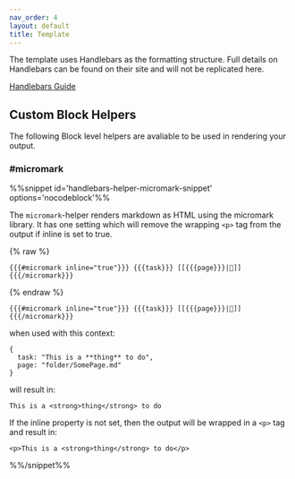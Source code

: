 ```yaml
---
nav_order: 4
layout: default
title: Template
---
```


The template uses Handlebars as the formatting structure. Full details on Handlebars can be found on their site and will not be replicated here.

[Handlebars Guide](https://handlebarsjs.com/guide/)

## Custom Block Helpers

The following Block level helpers are avaliable to be used in rendering your output.

### #micromark

%%snippet id='handlebars-helper-micromark-snippet' options='nocodeblock'%%

The `micromark`\-helper renders markdown as HTML using the micromark library. It has one setting
which will remove the wrapping `<p>` tag from the output if inline is set to true.

{% raw %}
```
{{{#micromark inline="true"}}} {{{task}}} [[{{{page}}}|📝]] {{{/micromark}}}
```
{% endraw %}

```
{{{#micromark inline="true"}}} {{{task}}} [[{{{page}}}|📝]] {{{/micromark}}}
```

when used with this context:

```
{
  task: "This is a **thing** to do",
  page: "folder/SomePage.md"
}
```

will result in:

```
This is a <strong>thing</strong> to do
```

If the inline property is not set, then the output will be wrapped in a `<p>` tag and result in:

```
<p>This is a <strong>thing</strong> to do</p>
```

%%/snippet%%

